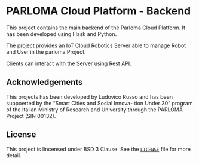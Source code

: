 # PARLOMA Cloud Platform - Backend

This project contains the main backend of the Parloma Cloud Platform. It has been developed using Flask and Python.

The project provides an IoT Cloud Robotics Server able to manage Robot and User in the parloma Project. 

Clients can interact with the Server using Rest API.


## Acknowledgements

This projects has been developed by Ludovico Russo and has been suppoerted by the “Smart Cities and Social Innova- tion Under 30” program of the Italian Ministry of Research and University through the PARLOMA Project (SIN 00132).

## License

This project is lincensed under BSD 3 Clause. See the [`LICENSE`](./LICENSE) file for more detail.